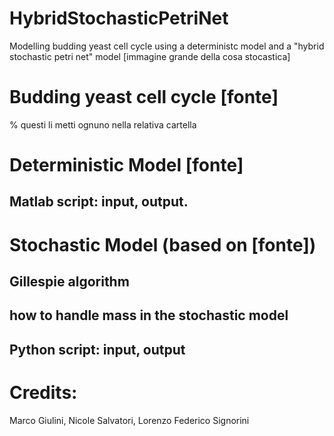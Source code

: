 # HybridStochasticPetriNet
Modelling budding yeast cell cycle using a deterministc model and a "hybrid stochastic petri net" model
[immagine grande della cosa stocastica]

# Budding yeast cell cycle [fonte]


 % questi li metti ognuno nella relativa cartella
# Deterministic Model [fonte]

## Matlab script: input, output.

# Stochastic Model (based on [fonte])

## Gillespie algorithm

## how to handle mass in the stochastic model

## Python script: input, output

# Credits:
Marco Giulini, Nicole Salvatori, Lorenzo Federico Signorini
